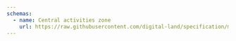 ```yaml
---
schemas:
  - name: Central activities zone
    url: https://raw.githubusercontent.com/digital-land/specification/main/content/dataset/central-activities-zone.md
---
```

